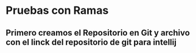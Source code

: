 # Pruebas con Ramas
## Primero creamos el Repositorio en Git y archivo con el linck del repositorio de git para intellij